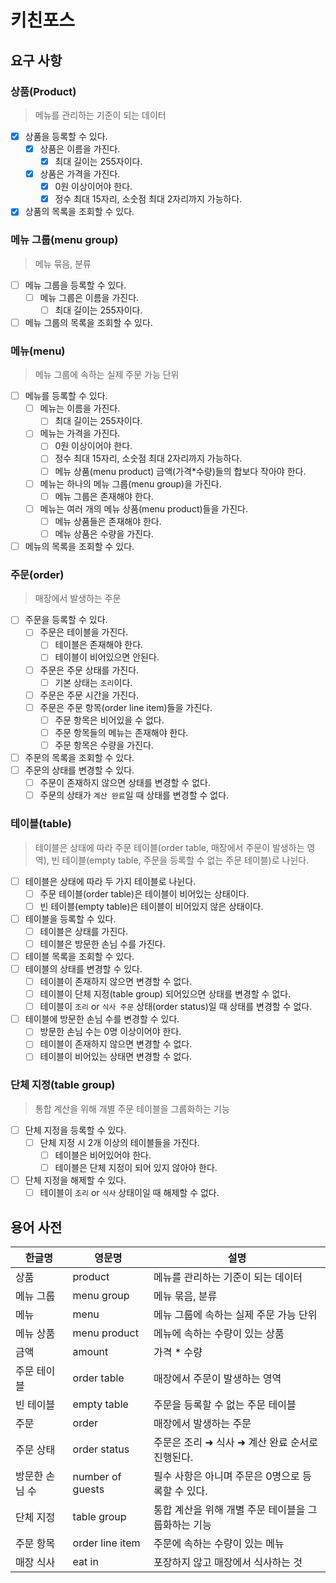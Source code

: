 # 키친포스

## 요구 사항

### 상품(Product)

> 메뉴를 관리하는 기준이 되는 데이터

- [x] 상품을 등록할 수 있다.
    - [x] 상품은 이름을 가진다.
        - [x] 최대 길이는 255자이다.
    - [x] 상품은 가격을 가진다.
        - [x] 0원 이상이어야 한다.
        - [x] 정수 최대 15자리, 소숫점 최대 2자리까지 가능하다.
- [x] 상품의 목록을 조회할 수 있다.

### 메뉴 그룹(menu group)

> 메뉴 묶음, 분류

- [ ] 메뉴 그룹을 등록할 수 있다.
    - [ ] 메뉴 그룹은 이름을 가진다.
        - [ ] 최대 길이는 255자이다.
- [ ] 메뉴 그룹의 목록을 조회할 수 있다.

### 메뉴(menu)

> 메뉴 그룹에 속하는 실제 주문 가능 단위

- [ ] 메뉴를 등록할 수 있다.
    - [ ] 메뉴는 이름을 가진다.
        - [ ] 최대 길이는 255자이다.
    - [ ] 메뉴는 가격을 가진다.
        - [ ] 0원 이상이어야 한다.
        - [ ] 정수 최대 15자리, 소숫점 최대 2자리까지 가능하다.
        - [ ] 메뉴 상품(menu product) 금액(가격*수량)들의 합보다 작아야 한다.
    - [ ] 메뉴는 하나의 메뉴 그룹(menu group)을 가진다.
        - [ ] 메뉴 그룹은 존재해야 한다.
    - [ ] 메뉴는 여러 개의 메뉴 상품(menu product)들을 가진다.
        - [ ] 메뉴 상품들은 존재해야 한다.
        - [ ] 메뉴 상품은 수량을 가진다.
- [ ] 메뉴의 목록을 조회할 수 있다.

### 주문(order)

> 매장에서 발생하는 주문

- [ ] 주문을 등록할 수 있다.
    - [ ] 주문은 테이블을 가진다.
        - [ ] 테이블은 존재해야 한다.
        - [ ] 테이블이 비어있으면 안된다.
    - [ ] 주문은 주문 상태를 가진다.
        - [ ] 기본 상태는 `조리`이다.
    - [ ] 주문은 주문 시간을 가진다.
    - [ ] 주문은 주문 항목(order line item)들을 가진다.
        - [ ] 주문 항목은 비어있을 수 없다.
        - [ ] 주문 항목들의 메뉴는 존재해야 한다.
        - [ ] 주문 항목은 수량을 가진다.
- [ ] 주문의 목록을 조회할 수 있다.
- [ ] 주문의 상태를 변경할 수 있다.
    - [ ] 주문이 존재하지 않으면 상태를 변경할 수 없다.
    - [ ] 주문의 상태가 `계산 완료`일 때 상태를 변경할 수 없다.

### 테이블(table)

> 테이블은 상태에 따라 주문 테이블(order table, 매장에서 주문이 발생하는 영역), 빈 테이블(empty table, 주문을 등록할 수 없는 주문 테이블)로 나뉜다.

- [ ] 테이블은 상태에 따라 두 가지 테이블로 나뉜다.
    - [ ] 주문 테이블(order table)은 테이블이 비어있는 상태이다.
    - [ ] 빈 테이블(empty table)은 테이블이 비어있지 않은 상태이다.
- [ ] 테이블을 등록할 수 있다.
    - [ ] 테이블은 상태를 가진다.
    - [ ] 테이블은 방문한 손님 수를 가진다.
- [ ] 테이블 목록을 조회할 수 있다.
- [ ] 테이블의 상태를 변경할 수 있다.
    - [ ] 테이블이 존재하지 않으면 변경할 수 없다.
    - [ ] 테이블이 단체 지정(table group) 되어있으면 상태를 변경할 수 없다.
    - [ ] 테이블이 `조리` or `식사 주문` 상태(order status)일 때 상태를 변경할 수 없다.
- [ ] 테이블에 방문한 손님 수를 변경할 수 있다.
    - [ ] 방문한 손님 수는 0명 이상이어야 한다.
    - [ ] 테이블이 존재하지 않으면 변경할 수 없다.
    - [ ] 테이블이 비어있는 상태면 변경할 수 없다.

### 단체 지정(table group)

> 통합 계산을 위해 개별 주문 테이블을 그룹화하는 기능

- [ ] 단체 지정을 등록할 수 있다.
    - [ ] 단체 지정 시 2개 이상의 테이블들을 가진다.
        - [ ] 테이블은 비어있어야 한다.
        - [ ] 테이블은 단체 지정이 되어 있지 않아야 한다.
- [ ] 단체 지정을 해제할 수 있다.
    - [ ] 테이블이 `조리` or `식사` 상태이일 때 해제할 수 없다.

## 용어 사전

| 한글명      | 영문명              | 설명                            |
|----------|------------------|-------------------------------|
| 상품       | product          | 메뉴를 관리하는 기준이 되는 데이터           |
| 메뉴 그룹    | menu group       | 메뉴 묶음, 분류                     |
| 메뉴       | menu             | 메뉴 그룹에 속하는 실제 주문 가능 단위        |
| 메뉴 상품    | menu product     | 메뉴에 속하는 수량이 있는 상품             |
| 금액       | amount           | 가격 * 수량                       |
| 주문 테이블   | order table      | 매장에서 주문이 발생하는 영역              |
| 빈 테이블    | empty table      | 주문을 등록할 수 없는 주문 테이블           |
| 주문       | order            | 매장에서 발생하는 주문                  |
| 주문 상태    | order status     | 주문은 조리 ➜ 식사 ➜ 계산 완료 순서로 진행된다. |
| 방문한 손님 수 | number of guests | 필수 사항은 아니며 주문은 0명으로 등록할 수 있다. |
| 단체 지정    | table group      | 통합 계산을 위해 개별 주문 테이블을 그룹화하는 기능 |
| 주문 항목    | order line item  | 주문에 속하는 수량이 있는 메뉴             |
| 매장 식사    | eat in           | 포장하지 않고 매장에서 식사하는 것           |
